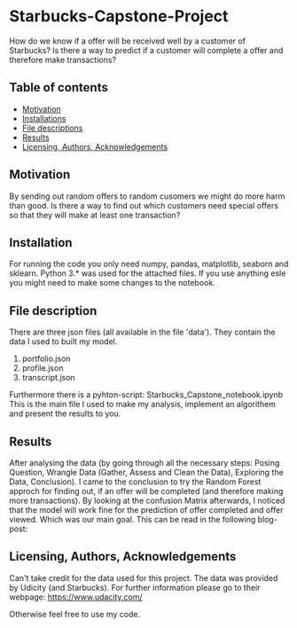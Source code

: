 # Starbucks-Capstone-Project
How do we know if a offer will be received well by a customer of Starbucks? Is there a way to predict if a customer will complete a offer and therefore make transactions?

## Table of contents

- [Motivation](#motivation)
- [Installations](#installation)
- [File descriptions](#file-description)
- [Results](#results)
- [Licensing, Authors, Acknowledgements](#author)

## Motivation
By sending out random offers to random cusomers we might do more harm than good. Is there a way to find out which customers need special offers so that they will make at least one transaction?


## Installation
For running the code you only need numpy, pandas, matplotlib, seaborn and sklearn. Python 3.* was used for the attached files. If you use anything esle you might need to make some changes to the notebook.

## File description<a name="file-description"></a>
There are three json files (all available in the file 'data'). They contain the data I used to built my model.
1. portfolio.json
2. profile.json
3. transcript.json

Furthermore there is a pyhton-script: Starbucks_Capstone_notebook.ipynb
This is the main file I used to make my analysis, implement an algorithem and present the results to you.


## Results
After analysing the data (by going through all the necessary steps: Posing Question, Wrangle Data (Gather, Assess and Clean the Data), Exploring the Data, Conclusion). I came to the conclusion to try the Random Forest approch for finding out, if an offer will be completed (and therefore making more transactions). By looking at the confusion Matrix afterwards, I noticed that the model will work fine for the prediction of offer completed and offer viewed. Which was our main goal. This can be read in the following blog-post: 


## Licensing, Authors, Acknowledgements<a name="author"></a>

Can't take credit for the data used for this project. The data was provided by Udicity (and Starbucks). For further information please go to their webpage:  https://www.udacity.com/

Otherwise feel free to use my code.
